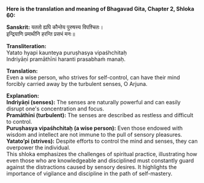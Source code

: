 **Here is the translation and meaning of Bhagavad Gita, Chapter 2, Shloka 60:**

**Sanskrit:**
यततो ह्यपि कौन्तेय पुरुषस्य विपश्चितः।    
इन्द्रियाणि प्रमाथीनि हरन्ति प्रसभं मनः॥    

**Transliteration:**     
Yatato hyapi kaunteya puruṣhasya vipaśhchitaḥ      
Indriyāṇi pramāthīni haranti prasabhaṁ manaḥ.     

**Translation:**       
Even a wise person, who strives for self-control, can have their mind forcibly carried away by the turbulent senses, O Arjuna.

**Explanation:**           
**Indriyāṇi (senses):** The senses are naturally powerful and can easily disrupt one's concentration and focus.      
**Pramāthīni (turbulent):** The senses are described as restless and difficult to control.       
**Puruṣhasya vipaśhchitaḥ (a wise person):** Even those endowed with wisdom and intellect are not immune to the pull of sensory pleasures.     
**Yatato’pi (strives):** Despite efforts to control the mind and senses, they can overpower the individual.        
This shloka emphasizes the challenges of spiritual practice, illustrating how even those who are knowledgeable and disciplined must constantly guard against the distractions caused by sensory desires. It highlights the importance of vigilance and discipline in the path of self-mastery.

